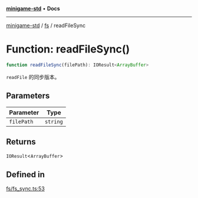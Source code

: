 [**minigame-std**](../../../README.md) • **Docs**

***

[minigame-std](../../../README.md) / [fs](../README.md) / readFileSync

# Function: readFileSync()

```ts
function readFileSync(filePath): IOResult<ArrayBuffer>
```

`readFile` 的同步版本。

## Parameters

| Parameter | Type |
| ------ | ------ |
| `filePath` | `string` |

## Returns

`IOResult`\<`ArrayBuffer`\>

## Defined in

[fs/fs\_sync.ts:53](https://github.com/JiangJie/minigame-std/blob/1d046e44c5931182cced8ad59c3bf51847c8ead7/src/std/fs/fs_sync.ts#L53)
